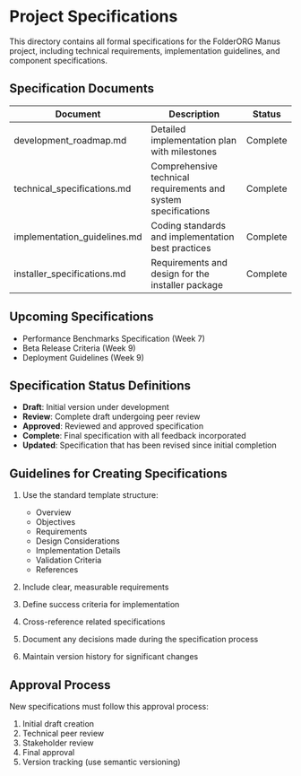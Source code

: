 # Project Specifications

This directory contains all formal specifications for the FolderORG Manus project, including technical requirements, implementation guidelines, and component specifications.

## Specification Documents

| Document | Description | Status |
|----------|-------------|--------|
| development_roadmap.md | Detailed implementation plan with milestones | Complete |
| technical_specifications.md | Comprehensive technical requirements and system specifications | Complete |
| implementation_guidelines.md | Coding standards and implementation best practices | Complete |
| installer_specifications.md | Requirements and design for the installer package | Complete |

## Upcoming Specifications

- Performance Benchmarks Specification (Week 7)
- Beta Release Criteria (Week 9)
- Deployment Guidelines (Week 9)

## Specification Status Definitions

- **Draft**: Initial version under development
- **Review**: Complete draft undergoing peer review
- **Approved**: Reviewed and approved specification
- **Complete**: Final specification with all feedback incorporated
- **Updated**: Specification that has been revised since initial completion

## Guidelines for Creating Specifications

1. Use the standard template structure:
   - Overview
   - Objectives
   - Requirements
   - Design Considerations
   - Implementation Details
   - Validation Criteria
   - References

2. Include clear, measurable requirements
3. Define success criteria for implementation
4. Cross-reference related specifications
5. Document any decisions made during the specification process
6. Maintain version history for significant changes

## Approval Process

New specifications must follow this approval process:
1. Initial draft creation
2. Technical peer review
3. Stakeholder review
4. Final approval
5. Version tracking (use semantic versioning) 